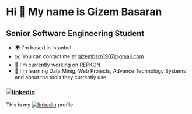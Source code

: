 Hi 👋 My name is Gizem Basaran
=============================

Senior Software Engineering Student
------------------------------------

* 🌍  I'm based in Istanbul
* ✉️  You can contact me at [gizembsrn1907@gmail.com](mailto:mertcobanov@gmail.com)
* 🚀  I'm currently working on [REPKON](https://www.repkon.com.tr/tr)
* 🧠  I'm learning Data Minig, Web Projects, Advance Technology Systems and about the tools they currently use.

### [![linkedin](https://img.shields.io/badge/Linkedin-000000?style=for-the-badge&logo=Linkedin&logoColor=white)](https://www.linkedin.com/in/gizem-b-900506171/)
This is my [![linkedin](https://img.shields.io/badge/Linkedin-000000?style=for-the-badge&logo=Linkedin&logoColor=white)](https://www.linkedin.com/in/gizem-b-900506171/) profile.


<!--
**gzmbsrn/gzmbsrn** is a ✨ _special_ ✨ repository because its `README.md` (this file) appears on your GitHub profile.

Here are some ideas to get you started:

- 🔭 I’m currently working on ...
- 🌱 I’m currently learning ...
- 👯 I’m looking to collaborate on ...
- 🤔 I’m looking for help with ...
- 💬 Ask me about ...
- 📫 How to reach me: ...
- 😄 Pronouns: ...
- ⚡ Fun fact: ...
-->
